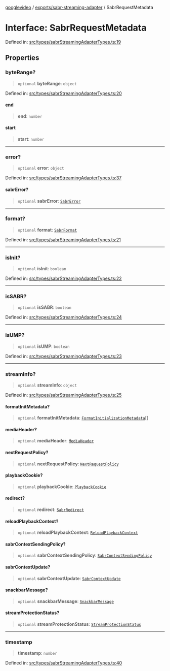 [googlevideo](../../../README.md) / [exports/sabr-streaming-adapter](../README.md) / SabrRequestMetadata

# Interface: SabrRequestMetadata

Defined in: [src/types/sabrStreamingAdapterTypes.ts:19](https://github.com/LuanRT/googlevideo/blob/dbf946453f309f019ca5c8a163ede31e16e7831d/src/types/sabrStreamingAdapterTypes.ts#L19)

## Properties

### byteRange?

> `optional` **byteRange**: `object`

Defined in: [src/types/sabrStreamingAdapterTypes.ts:20](https://github.com/LuanRT/googlevideo/blob/dbf946453f309f019ca5c8a163ede31e16e7831d/src/types/sabrStreamingAdapterTypes.ts#L20)

#### end

> **end**: `number`

#### start

> **start**: `number`

***

### error?

> `optional` **error**: `object`

Defined in: [src/types/sabrStreamingAdapterTypes.ts:37](https://github.com/LuanRT/googlevideo/blob/dbf946453f309f019ca5c8a163ede31e16e7831d/src/types/sabrStreamingAdapterTypes.ts#L37)

#### sabrError?

> `optional` **sabrError**: [`SabrError`](../../protos/interfaces/SabrError.md)

***

### format?

> `optional` **format**: [`SabrFormat`](../../../types/shared/interfaces/SabrFormat.md)

Defined in: [src/types/sabrStreamingAdapterTypes.ts:21](https://github.com/LuanRT/googlevideo/blob/dbf946453f309f019ca5c8a163ede31e16e7831d/src/types/sabrStreamingAdapterTypes.ts#L21)

***

### isInit?

> `optional` **isInit**: `boolean`

Defined in: [src/types/sabrStreamingAdapterTypes.ts:22](https://github.com/LuanRT/googlevideo/blob/dbf946453f309f019ca5c8a163ede31e16e7831d/src/types/sabrStreamingAdapterTypes.ts#L22)

***

### isSABR?

> `optional` **isSABR**: `boolean`

Defined in: [src/types/sabrStreamingAdapterTypes.ts:24](https://github.com/LuanRT/googlevideo/blob/dbf946453f309f019ca5c8a163ede31e16e7831d/src/types/sabrStreamingAdapterTypes.ts#L24)

***

### isUMP?

> `optional` **isUMP**: `boolean`

Defined in: [src/types/sabrStreamingAdapterTypes.ts:23](https://github.com/LuanRT/googlevideo/blob/dbf946453f309f019ca5c8a163ede31e16e7831d/src/types/sabrStreamingAdapterTypes.ts#L23)

***

### streamInfo?

> `optional` **streamInfo**: `object`

Defined in: [src/types/sabrStreamingAdapterTypes.ts:25](https://github.com/LuanRT/googlevideo/blob/dbf946453f309f019ca5c8a163ede31e16e7831d/src/types/sabrStreamingAdapterTypes.ts#L25)

#### formatInitMetadata?

> `optional` **formatInitMetadata**: [`FormatInitializationMetadata`](../../protos/interfaces/FormatInitializationMetadata.md)[]

#### mediaHeader?

> `optional` **mediaHeader**: [`MediaHeader`](../../protos/interfaces/MediaHeader.md)

#### nextRequestPolicy?

> `optional` **nextRequestPolicy**: [`NextRequestPolicy`](../../protos/interfaces/NextRequestPolicy.md)

#### playbackCookie?

> `optional` **playbackCookie**: [`PlaybackCookie`](../../protos/interfaces/PlaybackCookie.md)

#### redirect?

> `optional` **redirect**: [`SabrRedirect`](../../protos/interfaces/SabrRedirect.md)

#### reloadPlaybackContext?

> `optional` **reloadPlaybackContext**: [`ReloadPlaybackContext`](../../protos/interfaces/ReloadPlaybackContext.md)

#### sabrContextSendingPolicy?

> `optional` **sabrContextSendingPolicy**: [`SabrContextSendingPolicy`](../../protos/interfaces/SabrContextSendingPolicy.md)

#### sabrContextUpdate?

> `optional` **sabrContextUpdate**: [`SabrContextUpdate`](../../protos/interfaces/SabrContextUpdate.md)

#### snackbarMessage?

> `optional` **snackbarMessage**: [`SnackbarMessage`](../../protos/interfaces/SnackbarMessage.md)

#### streamProtectionStatus?

> `optional` **streamProtectionStatus**: [`StreamProtectionStatus`](../../protos/interfaces/StreamProtectionStatus.md)

***

### timestamp

> **timestamp**: `number`

Defined in: [src/types/sabrStreamingAdapterTypes.ts:40](https://github.com/LuanRT/googlevideo/blob/dbf946453f309f019ca5c8a163ede31e16e7831d/src/types/sabrStreamingAdapterTypes.ts#L40)
